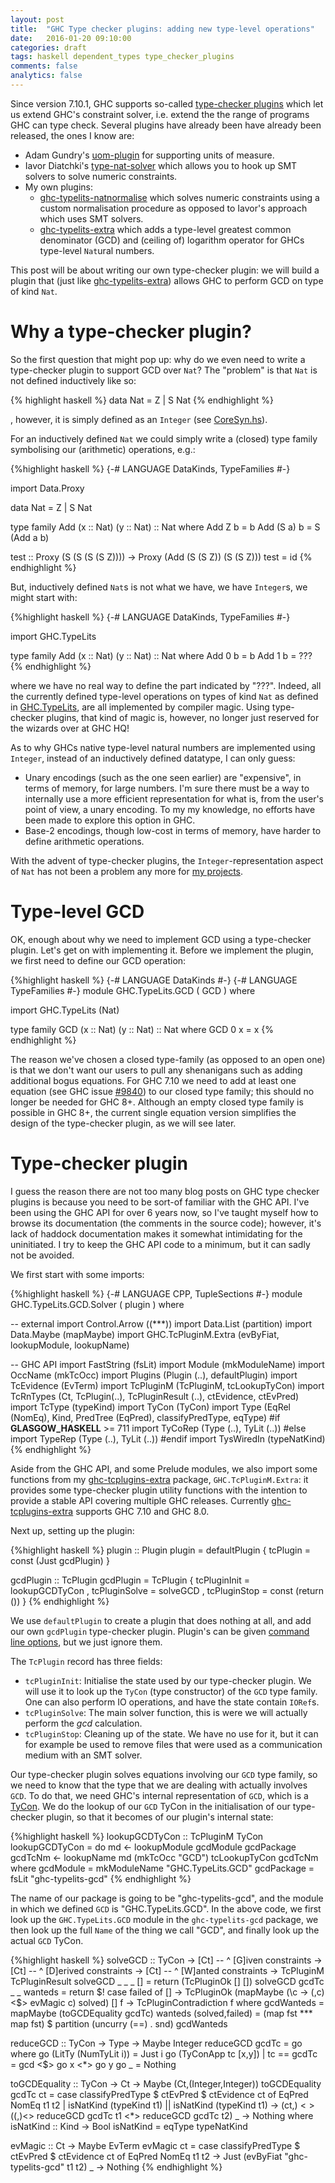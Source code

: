 ```yaml
---
layout: post
title:  "GHC Type checker plugins: adding new type-level operations"
date:   2016-01-20 09:10:00
categories: draft
tags: haskell dependent_types type_checker_plugins
comments: false
analytics: false
---
```


Since version 7.10.1, GHC supports so-called [type-checker plugins](https://downloads.haskell.org/~ghc/7.10.1/docs/html/users_guide/compiler-plugins.html#typechecker-plugins) which let us extend GHC's constraint solver, i.e. extend the the range of programs GHC can type check.
Several plugins have already been have already been released, the ones I know are:

* Adam Gundry's [uom-plugin](http://hackage.haskell.org/package/uom-plugin) for supporting units of measure.
* Iavor Diatchki's [type-nat-solver](https://github.com/yav/type-nat-solver) which allows you to hook up SMT solvers to solve numeric constraints.
* My own plugins:
  * [ghc-typelits-natnormalise](http://hackage.haskell.org/package/ghc-typelits-natnormalise) which solves numeric constraints using a custom normalisation procedure as opposed to Iavor's approach which uses SMT solvers.
  * [ghc-typelits-extra](http://hackage.haskell.org/package/ghc-typelits-natnormalise) which adds a type-level greatest common denominator (GCD) and (ceiling of) logarithm operator for GHCs type-level `Nat`ural numbers.

This post will be about writing our own type-checker plugin: we will build a plugin that (just like [ghc-typelits-extra](http://hackage.haskell.org/package/ghc-typelits-natnormalise)) allows GHC to perform GCD on type of kind `Nat`.
<br>
# Why a type-checker plugin?
So the first question that might pop up: why do we even need to write a type-checker plugin to support GCD over `Nat`? The "problem" is that `Nat` is not defined inductively like so:

{% highlight haskell %}
data Nat = Z | S Nat
{% endhighlight %}

, however, it is simply defined as an `Integer` (see [CoreSyn.hs](https://downloads.haskell.org/~ghc/7.10.3/docs/html/libraries/ghc-7.10.3/src/TypeRep.html#TyLit)).

For an inductively defined `Nat` we could simply write a (closed) type family symbolising our (arithmetic) operations, e.g.:

{%highlight haskell %}
{-# LANGUAGE DataKinds, TypeFamilies #-}

import Data.Proxy

data Nat = Z | S Nat

type family Add (x :: Nat) (y :: Nat) :: Nat where
  Add Z b = b
  Add (S a) b = S (Add a b)

test :: Proxy (S (S (S (S Z)))) -> Proxy (Add (S (S Z)) (S (S Z)))
test = id
{% endhighlight %}

But, inductively defined `Nat`s is not what we have, we have `Integer`s, we might start with:

{%highlight haskell %}
{-# LANGUAGE DataKinds, TypeFamilies #-}

import GHC.TypeLits

type family Add (x :: Nat) (y :: Nat) :: Nat where
  Add 0 b = b
  Add 1 b = ???
{% endhighlight %}

where we have no real way to define the part indicated by "???".
Indeed, all the currently defined type-level operations on types of kind `Nat` as defined in [GHC.TypeLits](http://hackage.haskell.org/package/base-4.8.1.0/docs/GHC-TypeLits.html#g:3), are all implemented by compiler magic.
Using type-checker plugins, that kind of magic is, however, no longer just reserved for the wizards over at GHC HQ!

As to why GHCs native type-level natural numbers are implemented using `Integer`, instead of an inductively defined datatype, I can only guess:

* Unary encodings (such as the one seen earlier) are "expensive", in terms of memory, for large numbers.
I'm sure there must be a way to internally use a more efficient representation for what is, from the user's point of view, a unary encoding.
To my my knowledge, no efforts have been made to explore this option in GHC.
* Base-2 encodings, though low-cost in terms of memory, have harder to define arithmetic operations.

With the advent of type-checker plugins, the `Integer`-representation aspect of `Nat` has not been a problem any more for [my projects](http://clash-lang.org).

# Type-level GCD

OK, enough about why we need to implement GCD using a type-checker plugin.
Let's get on with implementing it.
Before we implement the plugin, we first need to define our GCD operation:

{%highlight haskell %}
{-# LANGUAGE DataKinds    #-}
{-# LANGUAGE TypeFamilies #-}
module GHC.TypeLits.GCD
  ( GCD )
where

import GHC.TypeLits (Nat)

type family GCD (x :: Nat) (y :: Nat) :: Nat where
  GCD 0 x = x
{% endhighlight %}

The reason we've chosen a closed type-family (as opposed to an open one) is that we don't want our users to pull any shenanigans such as adding additional bogus equations.
For GHC 7.10 we need to add at least one equation (see GHC issue [#9840](https://ghc.haskell.org/trac/ghc/ticket/9840)) to our closed type family; this should no longer be needed for GHC 8+.
Although an empty closed type family is possible in GHC 8+, the current single equation version simplifies the design of the type-checker plugin, as we will see later.

# Type-checker plugin

I guess the reason there are not too many blog posts on GHC type checker plugins is because you need to be sort-of familiar with the GHC API.
I've been using the GHC API for over 6 years now, so I've taught myself how to browse its documentation (the comments in the source code); however, it's lack of haddock documentation makes it somewhat intimidating for the uninitiated.
I try to keep the GHC API code to a minimum, but it can sadly not be avoided.

We first start with some imports:

{%highlight haskell %}
{-# LANGUAGE CPP, TupleSections #-}
module GHC.TypeLits.GCD.Solver
  ( plugin )
where

-- external
import Control.Arrow       ((***))
import Data.List           (partition)
import Data.Maybe          (mapMaybe)
import GHC.TcPluginM.Extra (evByFiat, lookupModule, lookupName)

-- GHC API
import FastString (fsLit)
import Module     (mkModuleName)
import OccName    (mkTcOcc)
import Plugins    (Plugin (..), defaultPlugin)
import TcEvidence (EvTerm)
import TcPluginM  (TcPluginM, tcLookupTyCon)
import TcRnTypes  (Ct, TcPlugin(..), TcPluginResult (..), ctEvidence,
                   ctEvPred)
import TcType      (typeKind)
import TyCon      (TyCon)
import Type       (EqRel (NomEq), Kind, PredTree (EqPred),
                   classifyPredType, eqType)
#if __GLASGOW_HASKELL__ >= 711
import TyCoRep    (Type (..), TyLit (..))
#else
import TypeRep    (Type (..), TyLit (..))
#endif
import TysWiredIn (typeNatKind)
{% endhighlight %}

Aside from the GHC API, and some Prelude modules, we also import some functions from my [ghc-tcplugins-extra](http://hackage.haskell.org/package/ghc-tcplugins-extra) package, `GHC.TcPluginM.Extra`: it provides some type-checker plugin utility functions with the intention to provide a stable API covering multiple GHC releases.
Currently [ghc-tcplugins-extra](http://hackage.haskell.org/package/ghc-tcplugins-extra) supports GHC 7.10 and GHC 8.0.

Next up, setting up the plugin:

{%highlight haskell %}
plugin :: Plugin
plugin = defaultPlugin { tcPlugin = const (Just gcdPlugin) }

gcdPlugin :: TcPlugin
gcdPlugin =
  TcPlugin { tcPluginInit  = lookupGCDTyCon
           , tcPluginSolve = solveGCD
           , tcPluginStop  = const (return ())
           }
{% endhighlight %}

We use `defaultPlugin` to create a plugin that does nothing at all, and add our own `gcdPlugin` type-checker plugin.
Plugin's can be given [command line options](https://downloads.haskell.org/~ghc/7.10.1/docs/html/users_guide/flag-reference.html#idp15444912), but we just ignore them.

The `TcPlugin` record has three fields:

* `tcPluginInit`: Initialise the state used by our type-checker plugin.
  We will use it to look up the `TyCon` (type constructor) of the `GCD` type family.
  One can also perform IO operations, and have the state contain `IORef`s.
* `tcPluginSolve`: The main solver function, this is were we will actually perform the _gcd_ calculation.
* `tcPluginStop`: Cleaning up of the state.
  We have no use for it, but it can for example be used to remove files that were used as a communication medium with an SMT solver.

Our type-checker plugin solves equations involving our `GCD` type family, so we need to know that the type that we are dealing with actually involves `GCD`.
To do that, we need GHC's internal representation of `GCD`, which is a [TyCon](https://downloads.haskell.org/~ghc/7.10.3/docs/html/libraries/ghc-7.10.3/TyCon.html#t:TyCon).
We do the lookup of our `GCD` TyCon in the initialisation of our type-checker plugin, so that it becomes of our plugin's internal state:

{%highlight haskell %}
lookupGCDTyCon :: TcPluginM TyCon
lookupGCDTyCon = do
    md      <- lookupModule gcdModule gcdPackage
    gcdTcNm <- lookupName md (mkTcOcc "GCD")
    tcLookupTyCon gcdTcNm
  where
    gcdModule  = mkModuleName "GHC.TypeLits.GCD"
    gcdPackage = fsLit "ghc-typelits-gcd"
{% endhighlight %}

The name of our package is going to be "ghc-typelits-gcd", and the module in which we defined `GCD` is "GHC.TypeLits.GCD".
In the above code, we first look up the `GHC.TypeLits.GCD` module in the `ghc-typelits-gcd` package, we then look up the full `Name` of the thing we call "GCD", and finally look up the actual `GCD` TyCon.

{%highlight haskell %}
solveGCD :: TyCon
         -> [Ct] -- ^ [G]iven constraints
         -> [Ct] -- ^ [D]erived constraints
         -> [Ct] -- ^ [W]anted constraints
         -> TcPluginM TcPluginResult
solveGCD _     _ _ []      = return (TcPluginOk [] [])
solveGCD gcdTc _ _ wanteds = return $! case failed of
    [] -> TcPluginOk (mapMaybe (\c -> (,c) <$> evMagic c) solved) []
    f  -> TcPluginContradiction f
  where
    gcdWanteds      = mapMaybe (toGCDEquality gcdTc) wanteds
    (solved,failed) = (map fst *** map fst)
                    $ partition (uncurry (==) . snd) gcdWanteds

reduceGCD :: TyCon -> Type -> Maybe Integer
reduceGCD gcdTc = go
  where
    go (LitTy (NumTyLit i)) = Just i
    go (TyConApp tc [x,y])
      | tc == gcdTc = gcd <$> go x <*> go y
    go _ = Nothing

toGCDEquality :: TyCon -> Ct -> Maybe (Ct,(Integer,Integer))
toGCDEquality gcdTc ct =
  case classifyPredType $ ctEvPred $ ctEvidence ct of
    EqPred NomEq t1 t2
      | isNatKind (typeKind t1) || isNatKind (typeKind t1)
      -> (ct,) <$> ((,) <$> reduceGCD gcdTc t1 <*> reduceGCD gcdTc t2)
    _ -> Nothing
  where
    isNatKind :: Kind -> Bool
    isNatKind = eqType typeNatKind

evMagic :: Ct -> Maybe EvTerm
evMagic ct = case classifyPredType $ ctEvPred $ ctEvidence ct of
    EqPred NomEq t1 t2 -> Just (evByFiat "ghc-typelits-gcd" t1 t2)
    _                  -> Nothing
{% endhighlight %}
